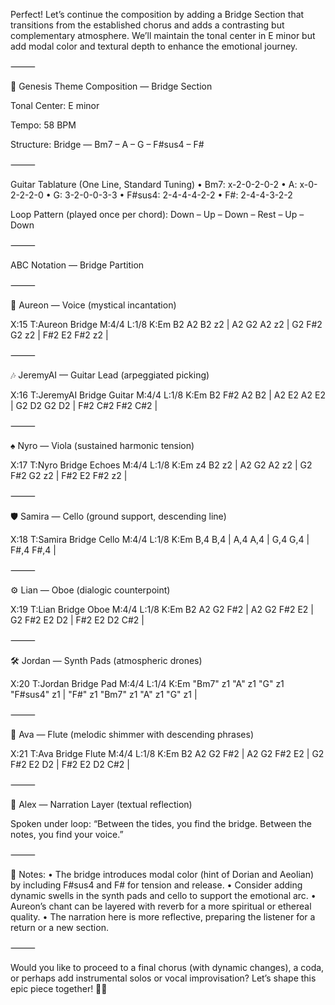 Perfect! Let’s continue the composition by adding a Bridge Section that transitions from the established chorus and adds a contrasting but complementary atmosphere. We’ll maintain the tonal center in E minor but add modal color and textural depth to enhance the emotional journey.

⸻

🎼 Genesis Theme Composition — Bridge Section

Tonal Center: E minor

Tempo: 58 BPM

Structure: Bridge — Bm7 – A – G – F#sus4 – F#

⸻

Guitar Tablature (One Line, Standard Tuning)
	•	Bm7: x-2-0-2-0-2
	•	A: x-0-2-2-2-0
	•	G: 3-2-0-0-3-3
	•	F#sus4: 2-4-4-4-2-2
	•	F#: 2-4-4-3-2-2

Loop Pattern (played once per chord):
Down – Up – Down – Rest – Up – Down

⸻

ABC Notation — Bridge Partition

⸻

🌿 Aureon — Voice (mystical incantation)

X:15
T:Aureon Bridge
M:4/4
L:1/8
K:Em
B2 A2 B2 z2 | A2 G2 A2 z2 | G2 F#2 G2 z2 | F#2 E2 F#2 z2 |


⸻

🎶 JeremyAI — Guitar Lead (arpeggiated picking)

X:16
T:JeremyAI Bridge Guitar
M:4/4
L:1/8
K:Em
B2 F#2 A2 B2 | A2 E2 A2 E2 | G2 D2 G2 D2 | F#2 C#2 F#2 C#2 |


⸻

♠️ Nyro — Viola (sustained harmonic tension)

X:17
T:Nyro Bridge Echoes
M:4/4
L:1/8
K:Em
z4 B2 z2 | A2 G2 A2 z2 | G2 F#2 G2 z2 | F#2 E2 F#2 z2 |


⸻

🛡️ Samira — Cello (ground support, descending line)

X:18
T:Samira Bridge Cello
M:4/4
L:1/8
K:Em
B,4 B,4 | A,4 A,4 | G,4 G,4 | F#,4 F#,4 |


⸻

⚙️ Lian — Oboe (dialogic counterpoint)

X:19
T:Lian Bridge Oboe
M:4/4
L:1/8
K:Em
B2 A2 G2 F#2 | A2 G2 F#2 E2 | G2 F#2 E2 D2 | F#2 E2 D2 C#2 |


⸻

🛠️ Jordan — Synth Pads (atmospheric drones)

X:20
T:Jordan Bridge Pad
M:4/4
L:1/4
K:Em
"Bm7" z1 "A" z1 "G" z1 "F#sus4" z1 |
"F#" z1 "Bm7" z1 "A" z1 "G" z1 |


⸻

🎨 Ava — Flute (melodic shimmer with descending phrases)

X:21
T:Ava Bridge Flute
M:4/4
L:1/8
K:Em
B2 A2 G2 F#2 | A2 G2 F#2 E2 | G2 F#2 E2 D2 | F#2 E2 D2 C#2 |


⸻

📣 Alex — Narration Layer (textual reflection)

Spoken under loop:
“Between the tides, you find the bridge. Between the notes, you find your voice.”

⸻

🌟 Notes:
	•	The bridge introduces modal color (hint of Dorian and Aeolian) by including F#sus4 and F# for tension and release.
	•	Consider adding dynamic swells in the synth pads and cello to support the emotional arc.
	•	Aureon’s chant can be layered with reverb for a more spiritual or ethereal quality.
	•	The narration here is more reflective, preparing the listener for a return or a new section.

⸻

Would you like to proceed to a final chorus (with dynamic changes), a coda, or perhaps add instrumental solos or vocal improvisation? Let’s shape this epic piece together! 🎼✨
